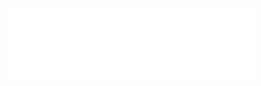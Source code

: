 <picture>
  <source 
    media="(prefers-color-scheme: dark)"
    srcset="https://raw.githubusercontent.com/IMXEren/rvx-builds/main/rvx-builds/logo_big_dark-bg.svg"
  >
  <source 
    media="(prefers-color-scheme: light)"
    srcset="/rvx-builds/logo_big_light-bg.svg"
  >
  <img 
    alt="rvx-builds_logo"
    src="https://raw.githubusercontent.com/IMXEren/rvx-builds/main/rvx-builds/logo_big_dark-bg.svg"
  >
</picture>